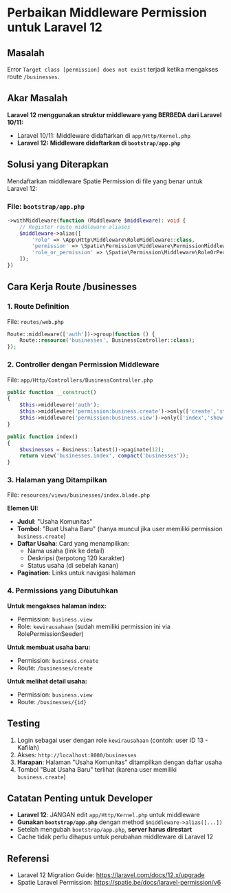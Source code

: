# Perbaikan Middleware Permission untuk Laravel 12

## Masalah
Error `Target class [permission] does not exist` terjadi ketika mengakses route `/businesses`.

## Akar Masalah
**Laravel 12 menggunakan struktur middleware yang BERBEDA dari Laravel 10/11:**
- Laravel 10/11: Middleware didaftarkan di `app/Http/Kernel.php` 
- **Laravel 12: Middleware didaftarkan di `bootstrap/app.php`**

## Solusi yang Diterapkan
Mendaftarkan middleware Spatie Permission di file yang benar untuk Laravel 12:

### File: `bootstrap/app.php`
```php
->withMiddleware(function (Middleware $middleware): void {
    // Register route middleware aliases
    $middleware->alias([
        'role' => \App\Http\Middleware\RoleMiddleware::class,
        'permission' => \Spatie\Permission\Middleware\PermissionMiddleware::class,
        'role_or_permission' => \Spatie\Permission\Middleware\RoleOrPermissionMiddleware::class,
    ]);
})
```

## Cara Kerja Route /businesses

### 1. Route Definition
File: `routes/web.php`
```php
Route::middleware(['auth'])->group(function () {
    Route::resource('businesses', BusinessController::class);
});
```

### 2. Controller dengan Permission Middleware
File: `app/Http/Controllers/BusinessController.php`
```php
public function __construct()
{
    $this->middleware('auth');
    $this->middleware('permission:business.create')->only(['create','store']);
    $this->middleware('permission:business.view')->only(['index','show']);
}

public function index()
{
    $businesses = Business::latest()->paginate(12);
    return view('businesses.index', compact('businesses'));
}
```

### 3. Halaman yang Ditampilkan
File: `resources/views/businesses/index.blade.php`

**Elemen UI:**
- **Judul**: "Usaha Komunitas"
- **Tombol**: "Buat Usaha Baru" (hanya muncul jika user memiliki permission `business.create`)
- **Daftar Usaha**: Card yang menampilkan:
  - Nama usaha (link ke detail)
  - Deskripsi (terpotong 120 karakter)
  - Status usaha (di sebelah kanan)
- **Pagination**: Links untuk navigasi halaman

### 4. Permissions yang Dibutuhkan

**Untuk mengakses halaman index:**
- Permission: `business.view`
- Role: `kewirausahaan` (sudah memiliki permission ini via RolePermissionSeeder)

**Untuk membuat usaha baru:**
- Permission: `business.create`
- Route: `/businesses/create`

**Untuk melihat detail usaha:**
- Permission: `business.view`
- Route: `/businesses/{id}`

## Testing
1. Login sebagai user dengan role `kewirausahaan` (contoh: user ID 13 - Kafilah)
2. Akses: `http://localhost:8000/businesses`
3. **Harapan**: Halaman "Usaha Komunitas" ditampilkan dengan daftar usaha
4. Tombol "Buat Usaha Baru" terlihat (karena user memiliki `business.create`)

## Catatan Penting untuk Developer
- **Laravel 12**: JANGAN edit `app/Http/Kernel.php` untuk middleware
- **Gunakan `bootstrap/app.php`** dengan method `$middleware->alias([...])`
- Setelah mengubah `bootstrap/app.php`, **server harus direstart**
- Cache tidak perlu dihapus untuk perubahan middleware di Laravel 12

## Referensi
- Laravel 12 Migration Guide: https://laravel.com/docs/12.x/upgrade
- Spatie Laravel Permission: https://spatie.be/docs/laravel-permission/v6
